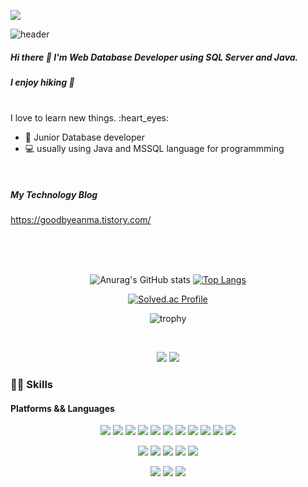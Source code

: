 

<a href="https://hits.seeyoufarm.com"><img src="https://hits.seeyoufarm.com/api/count/incr/badge.svg?url=https%3A%2F%2Fgithub.com%2Fsexyseunghwan&count_bg=%2341C83D&title_bg=%23555555&icon=postwoman.svg&icon_color=%23FFFFFF&title=hits%28%EB%B0%A9%EB%AC%B8%EC%9E%90%EC%88%98%29&edge_flat=false"/></a>


![header](https://capsule-render.vercel.app/api?type=waving&color=#FFC300&height=300&section=header&text=capsule%20render&fontSize=90)


##### Hi there 👋 I'm Web Database Developer using SQL Server and Java.
##### I enjoy hiking :mount_fuji:
<br>
I love to learn new things. :heart_eyes:


<br>

-  :baby:   Junior Database developer
-  💻   usually using Java and MSSQL language for programmming

<br>

##### My Technology Blog
https://goodbyeanma.tistory.com/




<br>
<br>
<br>
<div align=center>

![Anurag's GitHub stats](https://github-readme-stats.vercel.app/api?username=sexyseunghwan&show_icons=true&theme=radical&count_private=true&show_icons=true&hide=stars&line_height=24)
[![Top Langs](https://github-readme-stats.vercel.app/api/top-langs/?username=sexyseunghwan&layout=compact&theme=radical)](https://github.com/anuraghazra/github-readme-stats)

[![Solved.ac Profile](http://mazassumnida.wtf/api/v2/generate_badge?boj=ssh9308)](https://solved.ac/ssh9308/)            
        
![trophy](https://github-profile-trophy.vercel.app/?username=sexyseunghwan&theme=matrix)
        
</div>
<br>


<p align="center">
        <img src="https://img.shields.io/badge/ssh9308@gmail.com-00B2FF?style=flat-square&logo=Messenger&logoColor=white"/>
        <img src="https://img.shields.io/badge/ssh9308-FFCD00?style=flat-square&logo=KakaoTalk&logoColor=black"/> 
</p>



### 💪🏻 Skills

#### Platforms && Languages
<p align="center">
    <img src="https://img.shields.io/badge/Java-007396?style=flat-square&logo=Java&logoColor=white"/>
    <img src="https://img.shields.io/badge/Javascript-ffb13b?style=flat-square&logo=javascript&logoColor=white"/>
    <img src="https://img.shields.io/badge/HTML-E34F26?style=flat-square&logo=html5&logoColor=white"/>
    <img src="https://img.shields.io/badge/CSS-1572B6?style=flat-square&logo=css3&logoColor=white"/>
    <img src="https://img.shields.io/badge/ -77216F?style=flat-square&logo=C&logoColor=white"/>
    <img src="https://img.shields.io/badge/C++-1287B1?style=flat-square&logo=C%2B%2B&logoColor=white"/>
    <img src="https://img.shields.io/badge/C sharp-239120?style=flat-square&logo=C Sharp&logoColor=white"/>
    <img src="https://img.shields.io/badge/Python-3776AB?style=flat-square&logo=Python&logoColor=white"/>
    <img src="https://img.shields.io/badge/OracleDB-F80000?style=flat-square&logo=oracle&logoColor=white"/>
    <a href="https://goodbyeanma.tistory.com/category/SQL"><img src="https://img.shields.io/badge/Microsoft SQL Server-CC2927?style=flat-square&logo=Microsoft SQL Server&logoColor=white"/></a>
     <img src="https://img.shields.io/badge/.NET-512BD4?style=flat-square&logo=.NET&logoColor=white"/>
<p>
<p align="center">
    <img src="https://img.shields.io/badge/Spring-6DB33F?style=flat-square&logo=Spring&logoColor=white"/>
    <img src="https://img.shields.io/badge/JQuery-0769AD?style=flat-square&logo=JQuery&logoColor=white"/>
    <img src="https://img.shields.io/badge/Spyder IDE-FF0000?style=flat-square&logo=Spyder IDE&logoColor=white"/>
    <img src="https://img.shields.io/badge/NumPy-013243?style=flat-square&logo=NumPy&logoColor=white"/>
    <img src="https://img.shields.io/badge/Jupyter-F37626?style=flat-square&logo=Jupyter&logoColor=white"/>
</p>
<p align="center">
    <img src="https://img.shields.io/badge/Git-F05032?style=flat-square&logo=Git&logoColor=white"/>
    <img src="https://img.shields.io/badge/GitHub-181717?style=flat-square&logo=GitHub&logoColor=white"/>
    <img src="https://img.shields.io/badge/Amazon AWS-232F3E?style=flat-square&logo=Amazon AWS&logoColor=white"/>
</p>


